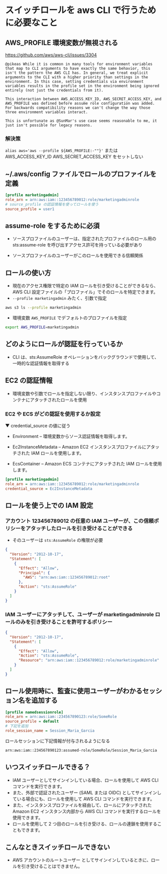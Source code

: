 # スイッチロールを aws CLI で行うために必要なこと


## AWS_PROFILE 環境変数が無視される
https://github.com/aws/aws-cli/issues/3304

```
@pikeas While it is common in many tools for environment variables that map to CLI arguments to have exactly the same behavior, this isn't the pattern the AWS CLI has. In general, we treat explicit arguments to the CLI with a higher priority than settings in the environment. In this case, setting credentials via environment variables results in the profile set in the environment being ignored entirely (not just the credentials from it).

This interaction between AWS_ACCESS_KEY_ID, AWS_SECRET_ACCESS_KEY, and AWS_PROFILE was defined before assume role configuration was added. For backwards compatibility reasons we can't change the way those three environment variables interact.

This is unfortunate as @SunMar's use case seems reasonable to me, it just isn't possible for legacy reasons.
```

### 解決策
`alias aws='aws --profile ${AWS_PROFILE:-""}'`
または
AWS_ACCESS_KEY_ID
AWS_SECRET_ACCESS_KEY
をセットしない

## ~/.aws/config ファイルでロールのプロファイルを定義

```ini
[profile marketingadmin]
role_arn = arn:aws:iam::123456789012:role/marketingadminrole
# source_profile の認証情報を使ってロールを使う
source_profile = user1
```

## assume-role をするために必須

- ソースプロファイルのユーザーは、指定されたプロファイルのロール用の sts:assume-role を呼び出すアクセス許可を持っている必要があり

- ソースプロファイルのユーザーがこのロールを使用できる信頼関係


## ロールの使い方
- 現在のアクセス権限で特定の IAM ロールを引き受けることができるなら、AWS CLI 設定ファイルの「プロファイル」でそのロールを特定できます。
- `--profile marketingadmin` みたく、引数で指定
```bash
aws s3 ls --profile marketingadmin
```
- 環境変数 `AWS_PROFILE` でデフォルトのプロファイルを指定
```bash
export AWS_PROFILE=marketingadmin
```

## どのようにロールが認証を行っているか
- CLI は、sts:AssumeRole オペレーションをバックグラウンドで使用して、一時的な認証情報を取得する

## EC2 の認証情報
- 環境変数や引数でロールを指定しない限り、インスタンスプロファイルやコンテナにアタッチされたロールを使用

### EC2 や ECS がどの認証を使用するか設定

▼ credential_source の値に従う
- Environment – 環境変数からソース認証情報を取得します。

- Ec2InstanceMetadata – Amazon EC2 インスタンスプロファイルにアタッチされた IAM ロールを使用します。

- EcsContainer – Amazon ECS コンテナにアタッチされた IAM ロールを使用します。

```ini
[profile marketingadmin]
role_arn = arn:aws:iam::123456789012:role/marketingadminrole
credential_source = Ec2InstanceMetadata
```


## ロールを使う上での IAM 設定

### アカウント 123456789012 の任意の IAM ユーザーが、この信頼ポリシーをアタッチしたロールを引き受けることができる

- そのユーザーは `sts:AssumeRole` の権限が必要

```json
{
  "Version": "2012-10-17",
  "Statement": [
    {
      "Effect": "Allow",
      "Principal": {
        "AWS": "arn:aws:iam::123456789012:root"
      },
      "Action": "sts:AssumeRole"
    }
  ]
}
```


### IAM ユーザーにアタッチして、ユーザーが marketingadminrole ロールのみを引き受けることを許可するポリシー

```json
{
  "Version": "2012-10-17",
  "Statement": [
    {
      "Effect": "Allow",
      "Action": "sts:AssumeRole",
      "Resource": "arn:aws:iam::123456789012:role/marketingadminrole"
    }
  ]
}
```

## ロール使用時に、監査に使用ユーザーがわかるセッション名を追加する

```ini
[profile namedsessionrole]
role_arn = arn:aws:iam::234567890123:role/SomeRole
source_profile = default
# 下記を追加
role_session_name = Session_Maria_Garcia
```

ロールセッションに下記情報が付与されるようになる
```bash
arn:aws:iam::234567890123:assumed-role/SomeRole/Session_Maria_Garcia
```


## いつスイッチロールできる？
- IAM ユーザーとしてサインインしている場合、ロールを使用して AWS CLI コマンドを実行できます。
- また、外部で認証されたユーザー (SAML または OIDC) としてサインインしている場合にも、ロールを使用して AWS CLI コマンドを実行できます。
- また、インスタンスプロファイルを経由して、ロールにアタッチされた Amazon EC2 インスタンス内部から AWS CLI コマンドを実行するロールを使用できます。
- ロールを使用して 2 つ目のロールを引き受ける、ロールの連鎖を使用することもできます。

## こんなときスイッチロールできない
- AWS アカウントのルートユーザー としてサインインしているときに、ロールを引き受けることはできません。